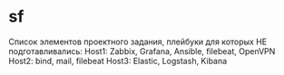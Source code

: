 # sf
Список элементов проектного задания, плейбуки для которых НЕ подготавливались:
Host1: Zabbix, Grafana, Ansible, filebeat, OpenVPN
Host2: bind, mail, filebeat
Host3: Elastic, Logstash, Kibana
